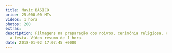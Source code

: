 ```yaml
---
title: Mavic BÁSICO
price: 25.000.00 MTs
videos: 1 hora
photos: 200
extras: 
description: Filmagens na preparação dos noivos, cerimónia religiosa, cartório, inclusive
  a festa. Vídeo resumo de 1 hora.
date: 2018-01-02 17:07:45 +0000
---
```

